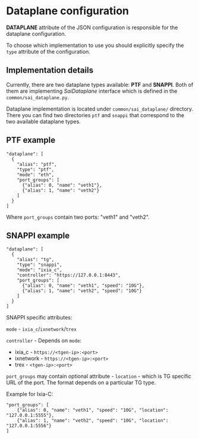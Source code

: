 # Dataplane configuration

**DATAPLANE** attribute of the JSON configuration is responsible for the dataplane configuration.

To choose which implementation to use you should explicitly specify the `type` attribute of the configuration.

## Implementation details

Currently, there are two dataplane types available: **PTF** and **SNAPPI**.
Both of them are implementing *SaiDataplane* interface which is defined in the `common/sai_dataplane.py`.

Dataplane implementation is located under `common/sai_dataplane/` directory. There you can find two directories `ptf` and `snappi` that correspond to the two available dataplane types.

## PTF example

```
"dataplane": [
  {
    "alias": "ptf",
    "type": "ptf",
    "mode": "eth",
    "port_groups": [
      {"alias": 0, "name": "veth1"},
      {"alias": 1, "name": "veth2"}
    ]
  }
]
```

Where `port_groups` contain two ports: "veth1" and "veth2".

## SNAPPI example
```
"dataplane": [
  {
    "alias": "tg",
    "type": "snappi",
    "mode": "ixia_c",
    "controller": "https://127.0.0.1:8443",
    "port_groups": [
      {"alias": 0, "name": "veth1", "speed": "10G"},
      {"alias": 1, "name": "veth2", "speed": "10G"}
    ]
  }
]
```

SNAPPI specific attributes:

`mode` - `ixia_c`/`ixnetwork`/`trex`

`controller` - Depends on `mode`:
* ixia_c - `https://<tgen-ip>:<port>`
* ixnetwork - `https://<tgen-ip>:<port>`
* trex - `<tgen-ip>:<port>`

`port_groups` may contain optional attribute - `location` - which is TG specific URL of the port. The format depends on a particular TG type.

Example for Ixia-C:
```
"port_groups": [
    {"alias": 0, "name": "veth1", "speed": "10G", "location": "127.0.0.1:5555"},
    {"alias": 1, "name": "veth2", "speed": "10G", "location": "127.0.0.1:5556"}
]
```
